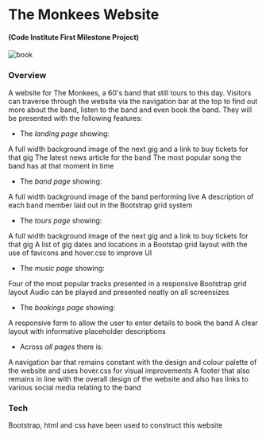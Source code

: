 # The Monkees Website

#### (Code Institute First Milestone Project)

![book](https://user-images.githubusercontent.com/29693882/37696745-9dfa5a8a-2cd0-11e8-9955-c5997d09ca35.png)

### Overview
A website for The Monkees, a 60's band that still tours to this day. Visitors can traverse through the website via the navigation bar at the top to find out more about the band, listen to the band and even book the band. They will be presented with the following features:

* The _landing page_ showing:

A full width background image of the next gig and a link to buy tickets for that gig
The latest news article for the band
The most popular song the band has at that moment in time

* The _band page_ showing:

A full width background image of the band performing live
A description of each band member laid out in the Bootstrap grid system

* The _tours page_ showing:

A full width background image of the next gig and a link to buy tickets for that gig
A list of gig dates and locations in a Bootstap grid layout with the use of favicons and hover.css to improve UI

* The _music page_ showing:

Four of the most popular tracks presented in a responsive Bootstrap grid layout
Audio can be played and presented neatly on all screensizes

* The _bookings page_ showing:

A responsive form to allow the user to enter details to book the band
A clear layout with informative placeholder descriptions

* Across _all pages_ there is:

A navigation bar that remains constant with the design and colour palette of the website and uses hover.css for visual improvements
A footer that also remains in line with the overall design of the website and also has links to various social media relating to the band


### Tech

Bootstrap, html and css have been used to construct this website
